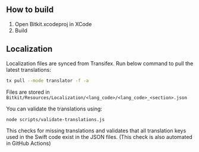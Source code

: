## How to build

1. Open Bitkit.xcodeproj in XCode
2. Build

## Localization

Localization files are synced from Transifex. Run below command to pull the latest translations:

```bash
tx pull --mode translator -f -a
```

Files are stored in `Bitkit/Resources/Localization/<lang_code>/<lang_code>_<section>.json`

You can validate the translations using:

```bash
node scripts/validate-translations.js
```

This checks for missing translations and validates that all translation keys used in the Swift code exist in the JSON files. (This check is also automated in GitHub Actions)
